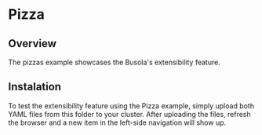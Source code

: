 # Pizza

## Overview

The pizzas example showcases the Busola's extensibility feature.

## Instalation

To test the extensibility feature using the Pizza example, simply upload both YAML files from this folder to your cluster.
After uploading the files, refresh the browser and a new item in the left-side navigation will show up.
